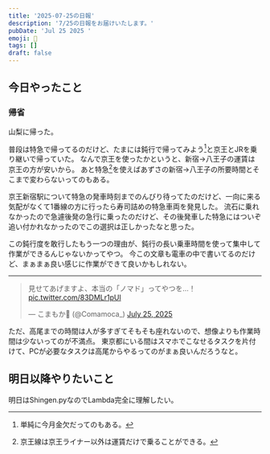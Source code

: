 ```yaml
---
title: '2025-07-25の日報'
description: '7/25の日報をお届けいたします。'
pubDate: 'Jul 25 2025 '
emoji: 🦊
tags: []
draft: false
---
```


## 今日やったこと

### 帰省

山梨に帰った。

普段は特急で帰ってるのだけど、たまには鈍行で帰ってみよう[^1]と京王とJRを乗り継いで帰っていた。
なんで京王を使ったかというと、新宿→八王子の運賃は京王の方が安いから。
あと特急[^2]を使えばあずさの新宿→八王子の所要時間とそこまで変わらないってのもある。

京王新宿駅について特急の発車時刻までのんびり待ってたのだけど、一向に来る気配がなくて1番線の方に行ったら寿司詰めの特急車両を発見した。
流石に乗れなかったので急遽後発の急行に乗ったのだけど、その後発車した特急にはついぞ追い付かれなかったのでこの選択は正しかったなと思った。

この鈍行度を敢行したもう一つの理由が、鈍行の長い乗車時間を使って集中して作業ができるんじゃないかってやつ。
今この文章も電車の中で書いてるのだけど、まぁまぁ良い感じに作業ができて良いかもしれない。

---

<blockquote class="twitter-tweet"><p lang="ja" dir="ltr">見せてあげますよ、本当の「ノマド」ってやつを...！ <a href="https://t.co/83DMLr1pUl">pic.twitter.com/83DMLr1pUl</a></p>&mdash; こまもか🦊 (@Comamoca_) <a href="https://twitter.com/Comamoca_/status/1948741670033654016?ref_src=twsrc%5Etfw">July 25, 2025</a></blockquote> <script async src="https://platform.twitter.com/widgets.js" charset="utf-8"></script>

ただ、高尾までの時間は人が多すぎてそもそも座れないので、想像よりも作業時間は少ないってのが不満点。
東京都にいる間はスマホでこなせるタスクを片付けて、PCが必要なタスクは高尾からやるってのがまぁ良いんだろうなと。

## 明日以降やりたいこと

明日はShingen.pyなのでLambda完全に理解したい。

[^1]: 単純に今月金欠だってのもある。

[^2]: 京王線は京王ライナー以外は運賃だけで乗ることができる。
